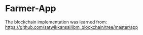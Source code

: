 # Farmer-App

The blockchain implementation was learned from: https://github.com/satwikkansal/ibm_blockchain/tree/master/app

